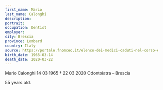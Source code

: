 ```yaml
---
first_name: Mario
last_name: Calonghi
description: 
portrait: 
occupation: Dentist
employer: 
city: Brescia
province: Lombard
country: Italy 
source: https://portale.fnomceo.it/elenco-dei-medici-caduti-nel-corso-dellepidemia-di-covid-19/
birth_date: 1965-03-14
death_date: 2020-03-22
---
```


Mario Calonghi 14 03 1965 † 22 03 2020
Odontoiatra – Brescia

55 years old.
